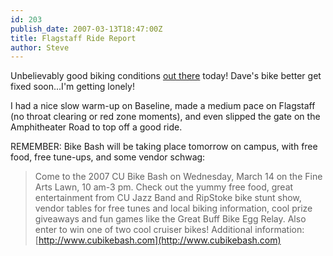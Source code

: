 ```yaml
---
id: 203
publish_date: 2007-03-13T18:47:00Z
title: Flagstaff Ride Report
author: Steve
---
```

Unbelievably good biking conditions [out there](http://www.google.com/maps?f=d&hl=en&saddr=euclid+and+broadway+boulder,+co&daddr=16th+and+baseline+rd+boulder,+co+to:1138+Flagstaff+Dr,+Boulder,+CO+80302+(Flagstaff+House+Restaurant)+%4040.003550,-105.303842&sll=40.002043,-105.290565&sspn=0.032217,0.061798&ie=UTF8&om=1&z=14) today! Dave's bike better get fixed soon...I'm getting lonely!

I had a nice slow warm-up on Baseline, made a medium pace on Flagstaff (no throat clearing or red zone moments), and even slipped the gate on the Amphitheater Road to top off a good ride.

REMEMBER: Bike Bash will be taking place tomorrow on campus, with free food, free tune-ups, and some vendor schwag:

> Come to the 2007 CU Bike Bash on Wednesday, March 14 on the Fine Arts Lawn, 10 am-3 pm. Check out the yummy free food, great entertainment from CU Jazz Band and RipStoke bike stunt show, vendor tables for free tunes and local biking information, cool prize giveaways and fun games like the Great Buff Bike Egg Relay. Also enter to win one of two cool cruiser bikes! Additional information: [http://www.cubikebash.com](http://www.cubikebash.com)